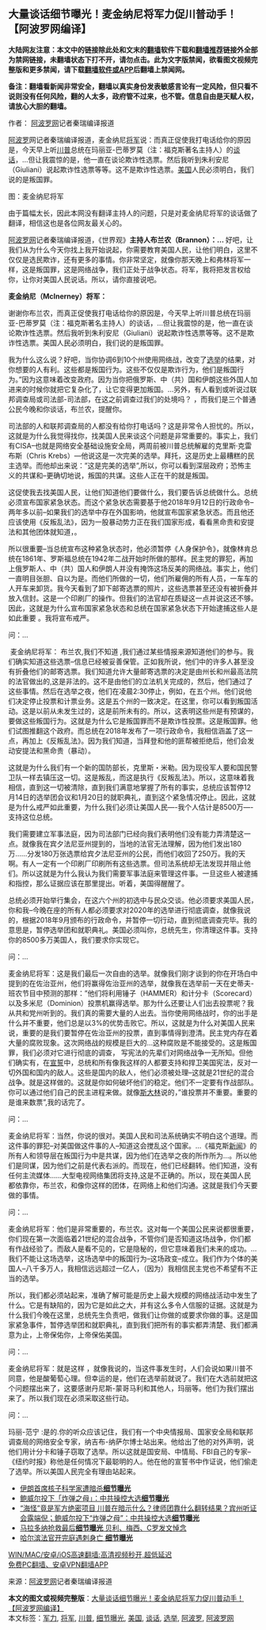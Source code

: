  <h2>大量谈话细节曝光！麦金纳尼将军力促川普动手！ 【阿波罗网编译】</h2> <p class="notice"><b>大陆网友注意：本文中的链接除此处和文末的<a href="https://github.com/bannedbook/fanqiang" >翻墙</a>软件下载和<a href="https://github.com/killgcd/justmysocks/blob/master/README.md">翻墙推荐</a>链接外全部为禁网链接，未翻墙状态下打不开，请勿点击。此为文字版禁闻，欲看图文视频完整版和更多禁闻，请下载<a href="https://github.com/bannedbook/fanqiang">翻墙软件或APP</a>后翻墙上禁闻网。</p><p>备注：翻墙看新闻非常安全，翻墙以真实身份发表敏感言论有一定风险，但只看不说则没有任何风险，翻的人太多，政府管不过来，也不管。信息自由是天赋人权，请放心大胆的翻墙。</b></p>  <div class="entry"> <p>作者： <span class='wp_keywordlink_affiliate'><a href="https://www.aboluowang.com/" title="阿波罗网" target="_blank">阿波罗网</a></span>记者秦瑞编译报道</p> <p id="summary"><a href="https://www.bannedbook.org/bnews/tag/%E9%98%BF%E6%B3%A2%E7%BD%97/" class="st_tag internal_tag" rel="tag" title="标签 阿波罗 下的日志">阿波罗</a>网记者秦瑞编译报道，麦金纳尼<a href="https://www.bannedbook.org/bnews/tag/%e5%b0%86%e5%86%9b/" class="st_tag internal_tag" rel="tag" title="标签 将军 下的日志">将军</a>说：而真正促使我打电话给你的原因是，今天早上听<a href="https://www.bannedbook.org/bnews/tag/%e5%b7%9d%e6%99%ae/" class="st_tag internal_tag" rel="tag" title="标签 川普 下的日志">川普</a>总统在玛丽亚-巴蒂罗莫（注：福克斯著名主持人）的<a href="https://www.bannedbook.org/bnews/tag/%E8%B0%88%E8%AF%9D/" class="st_tag internal_tag" rel="tag" title="标签 谈话 下的日志">谈话</a>，&#8230;但让我震惊的是，他一直在谈论欺诈性选票。然后我听到朱利安尼（Giuliani）说起欺诈性选票等等。这不是欺诈性选票。<a href="https://www.bannedbook.org/bnews/tag/%e7%be%8e%e5%9b%bd/" class="st_tag internal_tag" rel="tag" title="标签 美国 下的日志">美国</a>人民必须明白，我们说的是叛国罪。</p> <p>图：麦金纳尼将军</p> <p>由于篇幅太长，因此本网没有翻译主持人的问题，只是对麦金纳尼将军的谈话做了翻译，相信这也是各位网友最关心的。&nbsp;</p> <p><a href="https://www.bannedbook.org/bnews/tag/%e9%98%bf%e6%b3%a2%e7%bd%97%e7%bd%91/" class="st_tag internal_tag" rel="tag" title="标签 阿波罗网 下的日志">阿波罗网</a>记者秦瑞编译报道，《世界观》<strong>主持人布兰农（Brannon）：&#8230;&nbsp;</strong>好吧，让我们从为什么今天你找上我开始说起，你需要教育美国人民，让他们明白，这里不仅仅是选民欺诈，还有更多的事情。你非常坚定，就像你那天晚上和弗林将军一样，这是叛国罪，这是网络战争，我们正处于战争状态。将军，我将把发言权给你，让你对美国人民说话。所以，请你直接说吧。</p> <p><strong>麦金纳尼（McInerney）将军：</strong></p> <p>谢谢你布兰农，而真正促使我打电话给你的原因是，今天早上听川普总统在玛丽亚-巴蒂罗莫（注：福克斯著名主持人）的谈话，&#8230;但让我震惊的是，他一直在谈论欺诈性选票。然后我听到朱利安尼（Giuliani）说起欺诈性选票等等。这不是欺诈性选票。美国人民必须明白，我们说的是叛国罪。</p>  <p>我为什么这么说？好吧，当你协调6到10个州使用网络战，改变了<a href="https://www.bannedbook.org/bnews/tag/%e9%80%89%e4%b8%be/" class="st_tag internal_tag" rel="tag" title="标签 选举 下的日志">选举</a>的结果，对你想要的人有利。这些都是叛国行为。这些不仅仅是欺诈行为，他们是叛国行为。&#8221;因为这意味着改变政府。因为当你把俄罗斯、中（共）国和伊朗这些外国人加进来的时候你就把它复杂化了，让它变得更加叛国。&#8230;另外，有人看到或听说过联邦调查局或司法部-司法部，在这之前调查过我们的处境吗？ ，而我们是三个普通公民今晚和你谈话，布兰农，提醒你。</p> <p>司法部的人和联邦调查局的人都没有给你打电话吗？这是非常令人担忧的。所以，这就是为什么我觉得找你，找美国人民来谈这个问题是非常重要的。事实上，我们有CISA&#8211;也就是网络安全基础设施安全局，两周前被川普总统解雇的克里斯·克雷布斯（Chris Krebs）&#8212;他说这是一次完美的选举。拜托，这是历史上最糟糕的民主选举。而他却出来说：&#8221;这是完美的选举&#8221;,所以，你可以看到深层政府；恐怖主义的共谋和&#8211;更确切地说，叛国的共谋。这些人正在干的就是叛国。</p> <p>这促使我去找美国人民，让他们知道他们要做什么，我们要告诉总统做什么。总统必须宣布国家紧急状态。而这个紧急状态需要基于他2018年9月12日的行政命令&#8211;两年多以前&#8211;如果我们的选举中存在外国影响，他就宣布国家紧急状态。而且他还应该使用《反叛乱法》，因为一股暴动势力正在我们国家形成，看看黑命贵和安提法和其他团体就知道，。</p> <p>所以很重要&#8211;当总统宣布这种紧急状态时，他必须暂停《人身保护令》，就像林肯总统在1861年、罗斯福总统在1942年二战开始时所做的那样。民主党的罪犯，再加上俄罗斯人、中（共）国人和伊朗人并没有掩饰这场反美的网络战。事实上，他们一直明目张胆、自以为是。而他们所做的一切，他们所雇佣的所有人员，一车车的人开车来卸货。我今天看到了卸下邮寄选票的照片，这些选票甚至还没有被折叠并放入信封。这是一个印刷厂的操作。但我们的法官却在质疑这一点并说这还不够。因此，这就是为什么宣布国家紧急状态和总统在国家紧急状态下开始逮捕这些人是如此重要 。我将宣布戒严。</p> <p>问：&#8230;</p> <p>&nbsp;麦金纳尼将军： 布兰农,我们不知道&nbsp;,我们通过某些情报来源知道他们的参与。我们确实知道这些选票&#8211;信息已经被妥善保管。正如我所说，他们中的许多人甚至没有折叠他们的邮寄选票。我们知道允许大量邮寄选票的决定是由州长和州最高法院的法官做出的,这是非法的。这不是由他们的立法机关完成的，然后，他们通过了这些事情。然后在选举之夜，他们在凌晨2:30停止，例如，在五个州。他们说他们决定停止投票和计票业务。这是五个州的一致决定。在这里，你可以看到叛国活动。这是以前从未发生过的，这是前所未有的。所以，这表明这些州是有预谋的，要做这些叛国行为。这就是为什么它是叛国罪而不是欺诈性投票。这是叛国罪。他们试图推翻这个政府。而总统在2018年发布了一项行政命令，我相信涵盖了这一点，再加上《反叛乱法》。因为我们知道，当拜登和他的匪帮被拒绝后，他们会发动安提法和黑命贵（暴动）。</p> <p>这就是为什么我们有一个新的国防部长，克里斯・米勒。因为现役军人要和国民警卫队一样去镇压这一切。这是叛乱，而这是执行《反叛乱法》。所以，这意味着我相信，直到这一切被清除，直到我们满意地掌握了所有的事实，总统应该暂停12月14日的选举团会议和1月20日的就职典礼，直到这个紧急情况停止。因此，这就是为什么戒严如此重要，为什么我们必须让美国人民&#8212;-我个人估计是8500万&#8212;-支持这位总统。</p>  <p>我们需要建立军事法庭，因为司法部门已经向我们表明他们没有能力弄清楚这一点。就像我在宾夕法尼亚州提到的，当地的法官无法理解，因为他们发出180万&#8230;&#8230;分发180万张选票给宾夕法尼亚州的公民，而他们收回了250万。我的天啊。有人一定有一个印刷厂印刷所有这些选票。但司法系统却无法发现并阻止他们。所以这就是为什么我认为我们需要军事法庭来管理这件事。一旦这些人被逮捕和指控，那么证据应该在那里提出。听着，美国得醒醒了。&nbsp;</p> <p>总统必须开始举行集会，在这六个州的初选中与民众交谈。他必须要求美国人民，你和我&#8211;今晚在座的所有人都必须要求对2020年的选举进行彻底调查，就像我说的，根据2018年9月颁布的行政命令，并暂停一切行动，直到彻底调查完毕。我的意思是，暂停选举团和就职典礼。美国必须叫你，总统先生，你清理这件事。支持你的8500多万美国人，我们要求你实现它。</p> <p>问：&#8230;</p> <p>麦金纳尼将军：这是我们最后一次自由的选举。就像我们刚才谈到的你在开场白中提到的在佐治亚州，他们将赢得佐治亚州的选举，就像我在选举前一天在史蒂夫-班农节目中预测的那样：&#8221;他们将利用锤子（HAMMER）和计分卡（Scorecard）以及多米尼（Dominion）投票机赢得选举。那为什么还要让人们出去投票呢？我从共和党州听到的。我们真的需要大量的人出去。当你使用网络战时，你的出手是什么并不重要，他们总是以3%的优势击败它。所以，这就是为什么对美国人民来说，重要的是我们要暂停在佐治亚州的投票，直到事情得到澄清。民主党内存在着大量的腐败现象。这次网络战的规模是巨大的&#8230;这种腐败是不能接受的。这是叛国罪，我们必须对它进行彻底的调查， 写宪法的先辈们对网络战争一无所知。但他们确实有，在<span class='wp_keywordlink'><a href="https://www.bannedbook.org/forum5/topic17.html" title="宣誓与预言" target="_blank">宣誓</a></span>中，总统和所有像我这样的人都要支持和捍卫美国宪法，反对一切外国和国内的敌人。这些是国内的敌人，他们必须被处理&#8211;这就是21世纪的混合战争。就是这样做的。这就是你如何破坏他们的稳定。他们不一定要有作战部队。你可以通过他们自己的民主进程来做。就像<span class='wp_keywordlink'><a href="https://www.bannedbook.org/forum2/topic1256.html" title="斯大林（上、中、下册）" target="_blank">斯大林</a></span>说的，&#8221;谁投票并不重要。重要的是谁来数票&#8221;,我的话完了。</p> <p>问：&#8230;</p> <p>麦金纳尼将军：当然，你说的很对。美国人民和司法系统确实不明白这个道理。而这件事的罪犯&#8211;对美国做这件事的人&#8211;知道这会搅乱这个国家。&#8230;《福克斯<span class='wp_keywordlink_affiliate'><a href="https://www.bannedbook.org/" title="新闻">新闻</a></span>》的所有人和领导层在叛国行为中是共谋，因为他们在选举之夜的所作所为&#8230;。所以他们是同谋，因为他们之前是代表右派的。而现在，他们已经翻转。他们知道，没有任何主流媒体&#8230;&#8230;大型电视网络集团将支持,这是不正确的。所以，现在美国人民都依靠你，布兰农，和像你这样的团体，在网络上和他们沟通。这就是我们今天要做的事情。</p> <p>问：&#8230;</p>  <p>麦金纳尼将军：他们是非常重要的，布兰农。这对每一个美国公民来说都很重要，你们现在第一次面临着21世纪的混合战争，不管你们是否知道这场战争，你们都有作战经验了。而敌人是看不见的，它是隐秘的，但它意味着我们未来的成功。&#8230; 我们不能让这场选举，这场选举中的叛国行为&#8211;这场政变&#8211;成立。我们作为个体的美国人&#8211;八千多万人，我相信远远超过一亿人，（因为）我相信民主党也不希望有不正当的选举。</p> <p>所以，我们都必须站起来，准确了解可能是历史上最大规模的网络战活动中发生了什么。它是有缺陷的，因为它是如此之大，并有这么多令人信服的证据。这就是为什么我们今晚在这里，总统先生负责吧，做我们让你做的或要求你做的事。这是国家紧急事件，暂停选举团和就职典礼，直到我们把所有的事实都弄清楚、我们都满意为止，上帝保佑你，上帝保佑美国。</p> <p>问：&#8230;</p> <p>麦金纳尼将军：就是这样 ，就像我说的，当这件事发生时，人们会说如果川普不同意，他是酸葡萄心理。但幸运的是，他们在选举前就说了。我们在大选前就把这个问题摆出来了，这要感谢丹尼斯-蒙哥马利和其他人，玛丽等。他们为我们摆出来了。所以我们现在必须采取这些行动。</p> <p>问：&#8230;</p> <p>玛丽-范宁 :是的.你的听众应该记住，我们有一个中央情报局、国家安全局和联邦调查局的网络安全专家，纳吉布-纳萨尔博士站出来。他给出了他的对外声明，说他们用计分卡和锤子窃取了选举。所以这就是国安局、中情局、FBI自己的专家&#8211;《纽约时报》称他是任何情况下最聪明的人。他在他的宣誓书中作证说，他们偷走了选举。所以美国人民完全有理由站起来。</p> <ul class='op-related-articles' title='相关阅读'> <li><a href='https://www.bannedbook.org/bnews/comments/20201130/1439599.html' target='_blank'>伊朗首席核子科学家遭暗杀<b>细节曝光</b></a></li> <li><a href='https://www.bannedbook.org/bnews/taiwannews/20201129/1439155.html' target='_blank'>鲍威尔投下「炸弹之母」：中共操控大选<b>细节曝光</b></a></li> <li><a href='https://www.bannedbook.org/bnews/bannedvideo/20201128/1438474.html' target='_blank'>“海怪”竟是军方绝密项目 川普在暗示什么？律师团靠什么翻转结果？宾州听证会露端倪；鲍威尔投下“炸弹之母”：中共操控大选<b>细节曝光</b></a></li> <li><a href='https://www.bannedbook.org/bnews/baitai/20201126/1437459.html' target='_blank'>马拉多纳抢救最后<b>细节曝光</b> 贝利、梅西、C罗发文悼念</a></li> <li><a href='https://www.bannedbook.org/bnews/comments/20201117/1432305.html' target='_blank'>哈尔滨法官开完庭遇刺身亡 <b>细节曝光</b></a></li> </ul> <p class="texttj"> <a href="https://github.com/bannedbook/fanqiang/wiki/V2ray%E6%9C%BA%E5%9C%BA" target="_blank">WIN/MAC/安卓/iOS高速翻墙:高清视频秒开,超低延迟</a><br/> <a href="https://github.com/bannedbook/fanqiang/wiki/%E7%A6%81%E9%97%BB%E7%BD%91%E5%AE%89%E5%8D%93%E7%BF%BB%E5%A2%99%E6%96%B0%E9%97%BBAPP" target="_blank">免费PC翻墙、安卓VPN翻墙APP</a></p><p> 来源：<a href="https://www.aboluowang.com/2020/1203/1530086.html" target="_blank">阿波罗网</a>记者秦瑞编译报道 </p> <a name='sharetosocial'></a>       <div><b>本文的图文或视频完整版</b>：<a href='https://www.bannedbook.org/bnews/cnnews/20201203/1441439.html'>大量谈话细节曝光！麦金纳尼将军力促川普动手！ 【阿波罗网编译】</a></div>  </div><!--END ENTRY--> <div class="postfooter"> <div>本文标签：<a href="https://www.bannedbook.org/bnews/tag/%E5%86%9B%E5%8A%9B/" rel="tag">军力</a>, <a href="https://www.bannedbook.org/bnews/tag/%e5%b0%86%e5%86%9b/" rel="tag">将军</a>, <a href="https://www.bannedbook.org/bnews/tag/%e5%b7%9d%e6%99%ae/" rel="tag">川普</a>, <a href="https://www.bannedbook.org/bnews/tag/%E7%BB%86%E8%8A%82%E6%9B%9D%E5%85%89/" rel="tag">细节曝光</a>, <a href="https://www.bannedbook.org/bnews/tag/%e7%be%8e%e5%9b%bd/" rel="tag">美国</a>, <a href="https://www.bannedbook.org/bnews/tag/%E8%B0%88%E8%AF%9D/" rel="tag">谈话</a>, <a href="https://www.bannedbook.org/bnews/tag/%e9%80%89%e4%b8%be/" rel="tag">选举</a>, <a href="https://www.bannedbook.org/bnews/tag/%E9%98%BF%E6%B3%A2%E7%BD%97/" rel="tag">阿波罗</a>, <a href="https://www.bannedbook.org/bnews/tag/%e9%98%bf%e6%b3%a2%e7%bd%97%e7%bd%91/" rel="tag">阿波罗网</a></div>  </div><!--END POSTFOOTER--> 